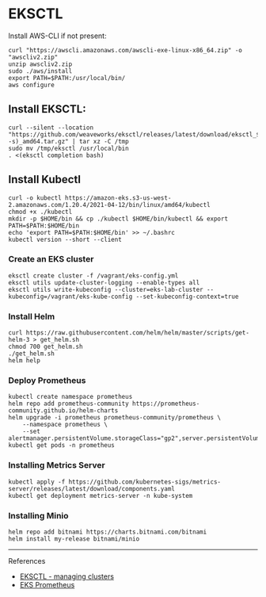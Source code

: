 # EKSCTL


Install AWS-CLI if not present:  
```shell
curl "https://awscli.amazonaws.com/awscli-exe-linux-x86_64.zip" -o "awscliv2.zip"
unzip awscliv2.zip
sudo ./aws/install
export PATH=$PATH:/usr/local/bin/
aws configure
```

## Install EKSCTL:  
```shell
curl --silent --location "https://github.com/weaveworks/eksctl/releases/latest/download/eksctl_$(uname -s)_amd64.tar.gz" | tar xz -C /tmp
sudo mv /tmp/eksctl /usr/local/bin
. <(eksctl completion bash)
```

## Install Kubectl

```
curl -o kubectl https://amazon-eks.s3-us-west-2.amazonaws.com/1.20.4/2021-04-12/bin/linux/amd64/kubectl
chmod +x ./kubectl
mkdir -p $HOME/bin && cp ./kubectl $HOME/bin/kubectl && export PATH=$PATH:$HOME/bin
echo 'export PATH=$PATH:$HOME/bin' >> ~/.bashrc
kubectl version --short --client
```

### Create an EKS cluster

```shell
eksctl create cluster -f /vagrant/eks-config.yml
eksctl utils update-cluster-logging --enable-types all
eksctl utils write-kubeconfig --cluster=eks-lab-cluster --kubeconfig=/vagrant/eks-kube-config --set-kubeconfig-context=true
```

### Install Helm

```
curl https://raw.githubusercontent.com/helm/helm/master/scripts/get-helm-3 > get_helm.sh
chmod 700 get_helm.sh
./get_helm.sh
helm help
```

### Deploy Prometheus

```
kubectl create namespace prometheus
helm repo add prometheus-community https://prometheus-community.github.io/helm-charts
helm upgrade -i prometheus prometheus-community/prometheus \
    --namespace prometheus \
    --set alertmanager.persistentVolume.storageClass="gp2",server.persistentVolume.storageClass="gp2"
kubectl get pods -n prometheus
```

### Installing Metrics Server

```
kubectl apply -f https://github.com/kubernetes-sigs/metrics-server/releases/latest/download/components.yaml
kubectl get deployment metrics-server -n kube-system
```

### Installing Minio

```
helm repo add bitnami https://charts.bitnami.com/bitnami
helm install my-release bitnami/minio
```

-----
References

- [EKSCTL - managing clusters](https://https://eksctl.io/usage/creating-and-managing-clusters/)
- [EKS Prometheus](https://docs.aws.amazon.com/eks/latest/userguide/prometheus.html)
